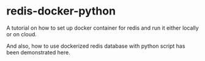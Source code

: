 # redis-docker-python
A tutorial on how to set up docker container for redis and run it either locally or on cloud.

And also, how to use dockerized redis database with python script has been demonstrated here.
